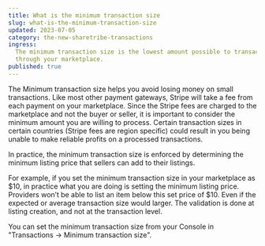 ```yaml
---
title: What is the minimum transaction size
slug: what-is-the-minimum-transaction-size
updated: 2023-07-05
category: the-new-sharetribe-transactions
ingress:
  The minimum transaction size is the lowest amount possible to transact
  through your marketplace.
published: true
---
```


The Minimum transaction size helps you avoid losing money on small
transactions. Like most other payment gateways, Stripe will take a fee
from each payment on your marketplace. Since the Stripe fees are charged
to the marketplace and not the buyer or seller, it is important to
consider the minimum amount you are willing to process. Certain
transaction sizes in certain countries (Stripe fees are region specific)
could result in you being unable to make reliable profits on a processed
transactions.

In practice, the minimum transaction size is enforced by determining the
minimum listing price that sellers can add to their listings.

For example, if you set the minimum transaction size in your marketplace
as $10, in practice what you are doing is setting the minimum listing price. Providers won’t be able to list an item below this set price of $10.
Even if the expected or average transaction size would larger. The
validation is done at listing creation, and not at the transaction
level.

You can set the minimum transaction size from your
Console in "Transactions → Minimum transaction size".
